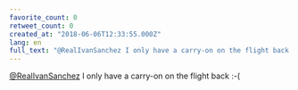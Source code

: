 ```yaml
---
favorite_count: 0
retweet_count: 0
created_at: "2018-06-06T12:33:55.000Z"
lang: en
full_text: "@RealIvanSanchez I only have a carry-on on the flight back :-("
---
```


[@RealIvanSanchez](https://twitter.com/RealIvanSanchez) I only have a carry-on
on the flight back :-(
